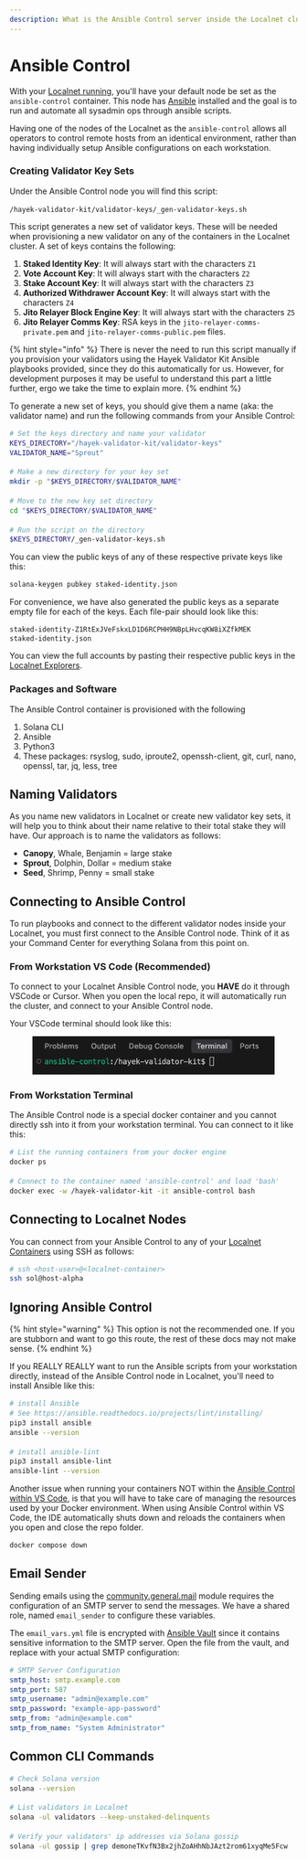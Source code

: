 ```yaml
---
description: What is the Ansible Control server inside the Localnet cluster
---
```


# Ansible Control

With your [Localnet running](solana-localnet.md#running-localnet), you'll have your default node be set as the `ansible-control` container. This node has [Ansible](https://docs.ansible.com/) installed and the goal is to run and automate all sysadmin ops through ansible scripts.

Having one of the nodes of the Localnet as the `ansible-control` allows all operators to control remote hosts from an identical environment, rather than having individually setup Ansible configurations on each workstation.

### Creating Validator Key Sets

Under the Ansible Control node you will find this script:

`/hayek-validator-kit/validator-keys/_gen-validator-keys.sh`

This script generates a new set of validator keys. These will be needed when provisioning a new validator on any of the containers in the Localnet cluster. A set of keys contains the following:

1. **Staked Identity Key**: It will always start with the characters `Z1`
2. **Vote Account Key**: It will always start with the characters `Z2`
3. **Stake Account Key**: It will always start with the characters `Z3`
4. **Authorized Withdrawer Account Key**: It will always start with the characters `Z4`
5. **Jito Relayer Block Engine Key**: It will always start with the characters `Z5`
6. **Jito Relayer Comms Key**: RSA keys in the `jito-relayer-comms-private.pem` and `jito-relayer-comms-public.pem` files.

{% hint style="info" %}
There is never the need to run this script manually if you provision your validators using the Hayek Validator Kit Ansible playbooks provided, since they do this automatically for us. However, for development purposes it may be useful to understand this part a little further, ergo we take the time to explain more.
{% endhint %}

To generate a new set of keys, you should give them a name (aka: the validator name) and run the following commands from your Ansible Control:

```bash
# Set the keys directory and name your validator
KEYS_DIRECTORY="/hayek-validator-kit/validator-keys"
VALIDATOR_NAME="Sprout"

# Make a new directory for your key set
mkdir -p "$KEYS_DIRECTORY/$VALIDATOR_NAME"

# Move to the new key set directory
cd "$KEYS_DIRECTORY/$VALIDATOR_NAME"

# Run the script on the directory
$KEYS_DIRECTORY/_gen-validator-keys.sh
```

You can view the public keys of any of these respective private keys like this:

```bash
solana-keygen pubkey staked-identity.json
```

For convenience, we have also generated the public keys as a separate empty file for each of the keys. Each file-pair should look like this:

```
staked-identity-Z1RtExJVeFskxLD1D6RCPHH9NBpLHvcqKW8iXZfkMEK
staked-identity.json
```

You can view the full accounts by pasting their respective public keys in the [Localnet Explorers](solana-localnet.md#using-explorers).

### Packages and Software

The Ansible Control container is provisioned with the following

1. Solana CLI
2. Ansible
3. Python3
4. These packages: rsyslog, sudo, iproute2, openssh-client, git, curl, nano, openssl, tar, jq, less, tree

## Naming Validators

As you name new validators in Localnet or create new validator key sets, it will help you to think about their name relative to their total stake they will have. Our approach is to name the validators as follows:

* **Canopy**, Whale, Benjamin = large stake
* **Sprout**, Dolphin, Dollar = medium stake
* **Seed**, Shrimp, Penny = small stake

## Connecting to Ansible Control

To run playbooks and connect to the different validator nodes inside your Localnet, you must first connect to the Ansible Control node. Think of it as your Command Center for everything Solana from this point on.

### From Workstation VS Code (Recommended)

To connect to your Localnet Ansible Control node, you **HAVE** do it through VSCode or Cursor. When you open the local repo, it will automatically run the cluster, and connect to your Ansible Control node.

Your VSCode terminal should look like this:

<figure><img src="../.gitbook/assets/terminal.webp" alt=""><figcaption></figcaption></figure>

### From Workstation Terminal

The Ansible Control node is a special docker container and you cannot directly ssh into it from your workstation terminal. You can connect to it like this:

```bash
# List the running containers from your docker engine
docker ps

# Connect to the container named 'ansible-control' and load 'bash'
docker exec -w /hayek-validator-kit -it ansible-control bash
```

## Connecting to Localnet Nodes

You can connect from your Ansible Control to any of your [Localnet Containers](solana-localnet.md#host-inventory) using SSH as follows:

```bash
# ssh <host-user>@<localnet-container>
ssh sol@host-alpha
```

## Ignoring Ansible Control

{% hint style="warning" %}
This option is not the recommended one. If you are stubborn and want to go this route, the rest of these docs may not make sense.
{% endhint %}

If you REALLY REALLY want to run the Ansible scripts from your workstation directly, instead of the Ansible Control node in Localnet, you'll need to install Ansible like this:

```sh
# install Ansible
# See https://ansible.readthedocs.io/projects/lint/installing/
pip3 install ansible
ansible --version

# install ansible-lint
pip3 install ansible-lint
ansible-lint --version
```

Another issue when running your containers NOT within the [Ansible Control within VS Code](ansible-control.md#from-workstation-vs-code-recommended), is that you will have to take care of managing the resources used by your Docker environment. When using Ansible Control within VS Code, the IDE automatically shuts down and reloads the containers when you open and close the repo folder.

```bash
docker compose down
```

## Email Sender

Sending emails using the [community.general.mail](https://docs.ansible.com/ansible/latest/collections/community/general/mail_module.html) module requires the configuration of an SMTP server to send the messages. We have a shared role, named `email_sender` to configure these variables.

The `email_vars.yml` file is encrypted with [Ansible Vault](../security-infrastructure/ansible-vault.md) since it contains sensitive information to the SMTP server. Open the file from the vault, and replace with your actual SMTP configuration:

```yaml
# SMTP Server Configuration
smtp_host: smtp.example.com
smtp_port: 587
smtp_username: "admin@example.com"
smtp_password: "example-app-password"
smtp_from: "admin@example.com"
smtp_from_name: "System Administrator"
```

## Common CLI Commands

```sh
# Check Solana version
solana --version

# List validators in Localnet
solana -ul validators --keep-unstaked-delinquents

# Verify your validators' ip addresses via Solana gossip 
solana -ul gossip | grep demoneTKvfN3Bx2jhZoAHhNbJAzt2rom61xyqMe5Fcw
```
